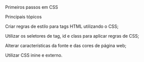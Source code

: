 Primeiros passos em CSS

Principais tópicos

Criar regras de estilo para tags HTML utilizando o CSS;

Utilizar os seletores de tag, id e class para aplicar regras de CSS;

Alterar características da fonte e das cores de página web;

Utilizar CSS inine e externo.
